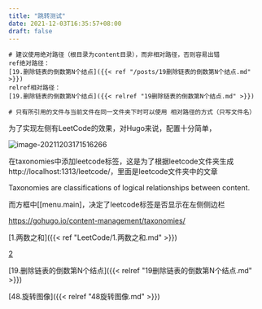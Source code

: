 ```yaml
---
title: "跳转测试"
date: 2021-12-03T16:35:57+08:00
draft: false
---
```


```shell
# 建议使用绝对路径（根目录为content目录），而非相对路径，否则容易出错
ref绝对路径：
[19.删除链表的倒数第N个结点]({{< ref "/posts/19删除链表的倒数第N个结点.md" >}})
relref相对路径：
[19.删除链表的倒数第N个结点]({{< relref "19删除链表的倒数第N个结点.md" >}})

# 只有所引用的文件与当前文件在同一文件夹下时可以使用 相对路径的方式（只写文件名）
```





为了实现左侧有LeetCode的效果，对Hugo来说，配置十分简单，

![image-20211203171516266](C:\Users\Charon\AppData\Roaming\Typora\typora-user-images\image-20211203171516266.png)

在taxonomies中添加leetcode标签，这是为了根据leetcode文件夹生成http://localhost:1313/leetcode/，里面是leetcode文件夹中的文章

Taxonomies are classifications of logical relationships between content.

而方框中[[menu.main]，决定了leetcode标签是否显示在左侧侧边栏

https://gohugo.io/content-management/taxonomies/



[1.两数之和]({{< ref "LeetCode/1.两数之和.md" >}})

[2]()

[19.删除链表的倒数第N个结点]({{< relref "19删除链表的倒数第N个结点.md" >}})

[48.旋转图像]({{< relref "48旋转图像.md" >}})




